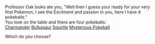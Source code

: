 Professor Oak looks ate you, "Well then I guess your ready for your very first Pokemon, I see the Excitment and passion in you, here I have 4 pokeballs."  
You look on the table and there are four pokeballs:  
[Charmander]()
[Bulbasaur]()
[Squirtle]()
[Mysterious Pokeball]()

Which do you choose?